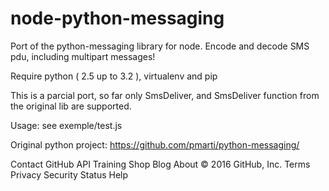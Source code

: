 # node-python-messaging

Port of the python-messaging library for node. 
Encode and decode SMS pdu, including multipart messages!

Require python ( 2.5 up to 3.2 ), virtualenv and pip

This is a parcial port, so far only SmsDeliver, and SmsDeliver function from
the original lib are supported.

Usage: see exemple/test.js

Original python project: https://github.com/pmarti/python-messaging/


Contact GitHub API Training Shop Blog About
© 2016 GitHub, Inc. Terms Privacy Security Status Help
